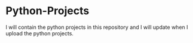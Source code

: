 # Python-Projects

I will contain the python projects in this repository and I will update when I upload the python projects.
